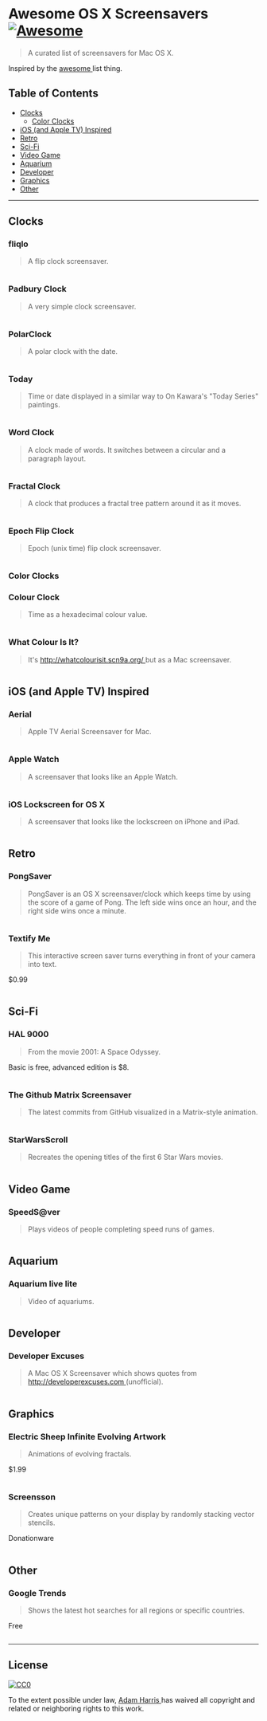 <h1>
 Awesome OS X Screensavers
 <a href="https://github.com/sindresorhus/awesome">
  <img alt="Awesome" src="https://cdn.rawgit.com/sindresorhus/awesome/d7305f38d29fed78fa85652e3a63e154dd8e8829/media/badge.svg"/>
 </a>
</h1>
<blockquote>
 <p>
  A curated list of screensavers for Mac OS X.
 </p>
</blockquote>
<p>
 Inspired by the
 <a href="https://github.com/sindresorhus/awesome">
  awesome
 </a>
 list thing.
</p>
<h2>
 Table of Contents
</h2>
<ul>
 <li>
  <a href="#clocks">
   Clocks
  </a>
  <ul>
   <li>
    <a href="#color-clocks">
     Color Clocks
    </a>
   </li>
  </ul>
 </li>
 <li>
  <a href="#ios-and-apple-tv-inspired">
   iOS (and Apple TV) Inspired
  </a>
 </li>
 <li>
  <a href="#retro">
   Retro
  </a>
 </li>
 <li>
  <a href="#sci-fi">
   Sci-Fi
  </a>
 </li>
 <li>
  <a href="#video-game">
   Video Game
  </a>
 </li>
 <li>
  <a href="#aquarium">
   Aquarium
  </a>
 </li>
 <li>
  <a href="#developer">
   Developer
  </a>
 </li>
 <li>
  <a href="#graphics">
   Graphics
  </a>
 </li>
 <li>
  <a href="#other">
   Other
  </a>
 </li>
</ul>
<hr/>
<h2>
 Clocks
</h2>
<h3>
 fliqlo
</h3>
<blockquote>
 <p>
  A flip clock screensaver.
 </p>
</blockquote>
<p>
 <a href="http://fliqlo.com/">
  <img alt="" src="screenshots/fliqlo.png"/>
 </a>
</p>
<h3>
 Padbury Clock
</h3>
<blockquote>
 <p>
  A very simple clock screensaver.
 </p>
</blockquote>
<p>
 <a href="http://padbury.me/clock/">
  <img alt="" src="screenshots/padburyClock.png"/>
 </a>
</p>
<h3>
 PolarClock
</h3>
<blockquote>
 <p>
  A polar clock with the date.
 </p>
</blockquote>
<p>
 <a href="http://blog.pixelbreaker.com/polarclock">
  <img alt="" src="screenshots/polarClock.png"/>
 </a>
</p>
<h3>
 Today
</h3>
<blockquote>
 <p>
  Time or date displayed in a similar way to On Kawara's "Today Series" paintings.
 </p>
</blockquote>
<p>
 <a href="http://www.gingerbeardman.com/today/">
  <img alt="" src="screenshots/today.png"/>
 </a>
</p>
<h3>
 Word Clock
</h3>
<blockquote>
 <p>
  A clock made of words. It switches between a circular and a paragraph layout.
 </p>
</blockquote>
<p>
 <a href="https://www.simonheys.com/wordclock/">
  <img alt="" src="screenshots/wordClock.png"/>
 </a>
</p>
<h3>
 Fractal Clock
</h3>
<blockquote>
 <p>
  A clock that produces a fractal tree pattern around it as it moves.
 </p>
</blockquote>
<p>
 <a href="http://www.dqd.com/~mayoff/programs/FractalClock/">
  <img alt="" src="screenshots/fractalClock.png"/>
 </a>
</p>
<h3>
 Epoch Flip Clock
</h3>
<blockquote>
 <p>
  Epoch (unix time) flip clock screensaver.
 </p>
</blockquote>
<p>
 <a href="https://github.com/chrstphrknwtn/epoch-flip-clock/">
  <img alt="" src="screenshots/epochFlipClock.png"/>
 </a>
</p>
<h3>
 Color Clocks
</h3>
<h3>
 Colour Clock
</h3>
<blockquote>
 <p>
  Time as a hexadecimal colour value.
 </p>
</blockquote>
<p>
 <a href="http://www.clock.lookatjack.com/">
  <img alt="" src="screenshots/colourClock.png"/>
 </a>
</p>
<h3>
 What Colour Is It?
</h3>
<blockquote>
 <p>
  It's
  <a href="http://whatcolourisit.scn9a.org/">
   http://whatcolourisit.scn9a.org/
  </a>
  but as a Mac screensaver.
 </p>
</blockquote>
<p>
 <a href="https://github.com/Jonic/WhatColourIsIt-ScreenSaver">
  <img alt="" src="screenshots/whatColourIsIt.png"/>
 </a>
</p>
<h2>
 iOS (and Apple TV) Inspired
</h2>
<h3>
 Aerial
</h3>
<blockquote>
 <p>
  Apple TV Aerial Screensaver for Mac.
 </p>
</blockquote>
<p>
 <a href="https://github.com/JohnCoates/Aerial">
  <img alt="" src="screenshots/aerial.png"/>
 </a>
</p>
<h3>
 Apple Watch
</h3>
<blockquote>
 <p>
  A screensaver that looks like an Apple Watch.
 </p>
</blockquote>
<p>
 <a href="http://www.rasmusnielsen.dk/applewatch/">
  <img alt="" src="screenshots/appleWatch.png"/>
 </a>
</p>
<h3>
 iOS Lockscreen for OS X
</h3>
<blockquote>
 <p>
  A screensaver that looks like the lockscreen on iPhone and iPad.
 </p>
</blockquote>
<p>
 <a href="http://littleendiangamestudios.com/project/ios-7-screen-saver/">
  <img alt="" src="screenshots/iOSLockscreen.png"/>
 </a>
</p>
<h2>
 Retro
</h2>
<h3>
 PongSaver
</h3>
<blockquote>
 <p>
  PongSaver is an OS X screensaver/clock which keeps time by using the score of a game of Pong. The left side wins once an hour, and the right side wins once a minute.
 </p>
</blockquote>
<p>
 <a href="http://rogueamoeba.com/freebies/">
  <img alt="" src="screenshots/pongSaver.png"/>
 </a>
</p>
<h3>
 Textify Me
</h3>
<blockquote>
 <p>
  This interactive screen saver turns everything in front of your camera into text.
 </p>
</blockquote>
<p>
 $0.99
</p>
<p>
 <a href="https://itunes.apple.com/us/app/textify-me/id470453599">
  <img alt="" src="screenshots/textifyMe.png"/>
 </a>
</p>
<h2>
 Sci-Fi
</h2>
<h3>
 HAL 9000
</h3>
<blockquote>
 <p>
  From the movie 2001: A Space Odyssey.
 </p>
</blockquote>
<p>
 Basic is free, advanced edition is $8.
</p>
<p>
 <a href="http://www.halproject.com/">
  <img alt="" src="screenshots/hal9000.png"/>
 </a>
</p>
<h3>
 The Github Matrix Screensaver
</h3>
<blockquote>
 <p>
  The latest commits from GitHub visualized in a Matrix-style animation.
 </p>
</blockquote>
<p>
 <a href="https://github.com/winterbe/github-matrix-screensaver">
  <img alt="" src="screenshots/githubMatrix.png"/>
 </a>
</p>
<h3>
 StarWarsScroll
</h3>
<blockquote>
 <p>
  Recreates the opening titles of the first 6 Star Wars movies.
 </p>
</blockquote>
<p>
 <a href="http://download.cnet.com/StarWarsScroll-Screen-Saver/3000-2257_4-82580.html">
  <img alt="" src="screenshots/starWarsScroll.png"/>
 </a>
</p>
<h2>
 Video Game
</h2>
<h3>
 SpeedS@ver
</h3>
<blockquote>
 <p>
  Plays videos of people completing speed runs of games.
 </p>
</blockquote>
<p>
 <a href="https://github.com/orta/SpeedS-ver">
  <img alt="" src="screenshots/speedS@ver.png"/>
 </a>
</p>
<h2>
 Aquarium
</h2>
<h3>
 Aquarium live lite
</h3>
<blockquote>
 <p>
  Video of aquariums.
 </p>
</blockquote>
<p>
 <a href="https://itunes.apple.com/us/app/aquarium-live-lite-relaxing/id462563503">
  <img alt="" src="screenshots/aquariumLive.png"/>
 </a>
</p>
<h2>
 Developer
</h2>
<h3>
 Developer Excuses
</h3>
<blockquote>
 <p>
  A Mac OS X Screensaver which shows quotes from
  <a href="http://developerexcuses.com">
   http://developerexcuses.com
  </a>
  (unofficial).
 </p>
</blockquote>
<p>
 <a href="https://github.com/kimar/DeveloperExcuses">
  <img alt="" src="screenshots/developerExcuses.png"/>
 </a>
</p>
<h2>
 Graphics
</h2>
<h3>
 Electric Sheep Infinite Evolving Artwork
</h3>
<blockquote>
 <p>
  Animations of evolving fractals.
 </p>
</blockquote>
<p>
 $1.99
</p>
<p>
 <a href="https://itunes.apple.com/us/app/electric-sheep-infinite-evolving/id444604503">
  <img alt="" src="screenshots/electricSheep.png"/>
 </a>
</p>
<h3>
 Screensson
</h3>
<blockquote>
 <p>
  Creates unique patterns on your display by randomly stacking vector stencils.
 </p>
</blockquote>
<p>
 Donationware
</p>
<p>
 <a href="http://www.saver.is/#screensson">
  <img alt="" src="screenshots/screensson.png"/>
 </a>
</p>
<h2>
 Other
</h2>
<h3>
 Google Trends
</h3>
<blockquote>
 <p>
  Shows the latest hot searches for all regions or specific countries.
 </p>
</blockquote>
<p>
 Free
</p>
<p>
 <a href="https://www.google.com/trends/hottrends/visualize?nrow=5&ncol=5">
  <img alt="" src="screenshots/googleTrends.png"/>
 </a>
</p>
<hr/>
<h2>
 License
</h2>
<p>
 <a href="https://creativecommons.org/publicdomain/zero/1.0/">
  <img alt="CC0" src="https://i.creativecommons.org/p/zero/1.0/88x31.png"/>
 </a>
</p>
<p>
 To the extent possible under law,
 <a href="https://twitter.com/adamCoder">
  Adam Harris
 </a>
 has waived all copyright and related or neighboring rights to this work.
</p>
